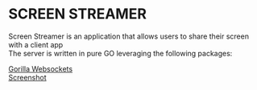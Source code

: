 # SCREEN STREAMER

Screen Streamer is an application that allows users to share their screen with a client app <br />
The server is written in pure GO leveraging the following packages: <br />

[Gorilla Websockets](https://github.com/gorilla/websocket) <br />
[Screenshot](https://github.com/kbinani/screenshot)
